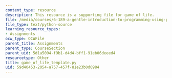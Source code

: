```yaml
---
content_type: resource
description: This resource is a supporting file for game of life.
file: /media/courses/6-189-a-gentle-introduction-to-programming-using-python-january-iap-2011/59d404532054a757457f81e23b0d0984_game_of_life_template.py
file_type: text/python-source
learning_resource_types:
- Assignments
ocw_type: OCWFile
parent_title: Assignments
parent_type: CourseSection
parent_uid: 5d1a5094-f9b1-d4d4-bff1-91eb06deeed4
resourcetype: Other
title: game_of_life_template.py
uid: 59d40453-2054-a757-457f-81e23b0d0984
---
```

